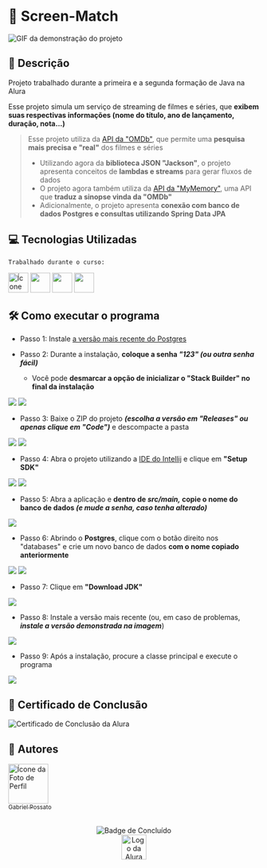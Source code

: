 # 📱 Screen-Match

<img src = "img/Demonstração.gif" alt = "GIF da demonstração do projeto"/>

## 📰 Descrição

Projeto trabalhado durante a primeira e a segunda formação de Java na Alura

Esse projeto simula um serviço de streaming de filmes e séries, que **exibem suas respectivas informações (nome do título, ano de lançamento, duração, nota...)**

> Esse projeto utiliza da <a href = "https://www.omdbapi.com/">API da "OMDb"</a>, que permite uma **pesquisa mais precisa e "real"** dos filmes e séries 
> - Utilizando agora da **biblioteca JSON "Jackson"**, o projeto apresenta conceitos de **lambdas e streams** para gerar fluxos de dados
> - O projeto agora também utiliza da <a href = "https://mymemory.translated.net/">API da "MyMemory"</a>, uma API que **traduz a sinopse vinda da "OMDb"**
> - Adicionalmente, o projeto apresenta **conexão com banco de dados Postgres e consultas utilizando Spring Data JPA** 

## 💻 Tecnologias Utilizadas
`Trabalhado durante o curso:`

<img src="https://cdn.jsdelivr.net/gh/devicons/devicon@latest/icons/java/java-plain.svg" height = "40" alt = "Ícone Java"/> <img src="https://cdn.jsdelivr.net/gh/devicons/devicon@latest/icons/spring/spring-original.svg" height = "40"/> <img src="https://cdn.jsdelivr.net/gh/devicons/devicon@latest/icons/postgresql/postgresql-original.svg" height = "40"/> <img src="https://cdn.jsdelivr.net/gh/devicons/devicon@latest/icons/json/json-plain.svg" height = "40"/> 

## 🛠️ Como executar o programa 

* Passo 1: Instale <a href = "https://www.enterprisedb.com/downloads/postgres-postgresql-downloads">a versão mais recente do Postgres</a>

* Passo 2: Durante a instalação, **coloque a senha *"123" (ou outra senha fácil)***
  * Você pode **desmarcar a opção de inicializar o "Stack Builder" no final da instalação**
<img src = "img/Passo1.1.jpg">
<img src = "img/Passo1.2.jpg">

- Passo 3: Baixe o ZIP do projeto ***(escolha a versão em "Releases" ou apenas clique em "Code")*** e descompacte a pasta
<img src = "img/Passo0_1.jpg">
<img src = "img/Passo0_2.jpg">

- Passo 4: Abra o projeto utilizando a <a href = "https://www.jetbrains.com/pt-br/idea/">IDE do Intellij</a> e clique em **"Setup SDK"**
<img src = "img/Passo1.5.jpg">
<img src = "img/Passo1.jpg">

- Passo 5: Abra a aplicação e **dentro de *src/main,* copie o nome do banco de dados *(e mude a senha, caso tenha alterado)***
<img src = "img/Passo1.6.jpg">

* Passo 6: Abrindo o **Postgres**, clique com o botão direito nos "databases" e crie um novo banco de dados **com o nome copiado anteriormente**
<img src = "img/Passo1.3.jpg">
<img src = "img/Passo1.4.jpg">

- Passo 7: Clique em **"Download JDK"**
<img src = "img/Passo2.jpg">

- Passo 8: Instale a versão mais recente (ou, em caso de problemas, ***instale a versão demonstrada na imagem***)
<img src = "img/Passo3.jpg">

- Passo 9: Após a instalação, procure a classe principal e execute o programa
<img src = "img/Passo4.jpg">

## 🏅 Certificado de Conclusão 

<img src = "img/Certificado.jpg" alt = "Certificado de Conclusão da Alura"/> 

## 🙋 Autores
[<img loading="lazy" src="https://avatars.githubusercontent.com/u/136634888?v=4" width=80 alt = "Ícone da Foto de Perfil"> <br> <sub> Gabriel Possato </sub>](https://github.com/possatogabriel)
<br>
<br>
<p align = "center"> <img alt="Badge de Concluído" src="https://img.shields.io/badge/STATUS%20%20%20%20%20%20%20%20%20%20%20%20%20%20%20-concluído-green?style=for-the-badge"> <br/> <img src = "img/alura1.png" height = "50" alt = "Logo da Alura"></p>